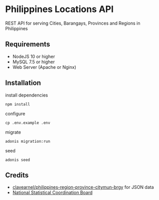# Philippines Locations API

REST API for serving Cities, Barangays, Provinces and Regions in Philippines

## Requirements
* NodeJS 10 or higher
* MySQL 7.5 or higher
* Web Server (Apache or Nginx)

## Installation

install dependencies
```
npm install
```

configure
```
cp .env.example .env
```

migrate
```
adonis migration:run
```

seed
```
adonis seed
```

## Credits

* [clavearnel/philippines-region-province-citymun-brgy](https://github.com/clavearnel/philippines-region-province-citymun-brgy) for JSON data
* [National Statistical Coordination Board](http://www.nscb.gov.ph/)